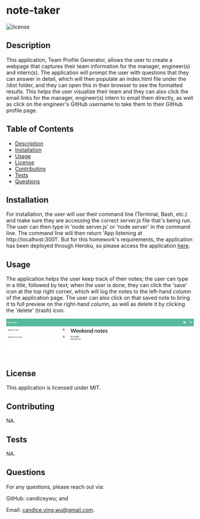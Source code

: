 # note-taker

![license](https://img.shields.io/badge/license-MIT-blue.svg)

## Description
This application, Team Profile Generator, allows the user to create a webpage that captures their team information for the manager, engineer(s) and intern(s). The application will prompt the user with questions that they can answer in detail, which will then populate an index.html file under the /dist folder, and they can open this in their browser to see the formatted results. This helps the user visualize their team and they can also click the email links for the manager, engineer(s) intern to email them directly, as well as click on the engineer's GitHub username to take them to their GitHub profile page.

## Table of Contents
  - [Description](#description)
  - [Installation](#installation)
  - [Usage](#usage)
  - [License](#license)
  - [Contributing](#contributing)
  - [Tests](#tests)
  - [Questions](#questions)

## Installation
For installation, the user will use their command line (Terminal, Bash, etc.) and make sure they are accessing the correct server.js file that's being run. The user can then type in 'node server.js' or 'node server' in the command line. The command line will then return 'App listening at http://localhost:3001'. But for this homework's requirements, the application has been deployed through Heroku, so please access the application [here](https://fierce-lowlands-57764.herokuapp.com/).

## Usage 
The application helps the user keep track of their notes; the user can type in a title, followed by text; when the user is done, they can click the 'save' icon at the top right corner, which will log the notes to the left-hand column of the application page. The user can also click on that saved note to bring it to full preview on the right-hand column, as well as delete it by clicking the 'delete' (trash) icon. 

![Candice Wu's Note Taker can be run from the command line.](assets/screenshot.png)

## License
This application is licensed under MIT.

## Contributing
NA.

## Tests
NA.

## Questions
For any questions, please reach out via:
  
GitHub: candiceywu; and

Email: candice.ying.wu@gmail.com.